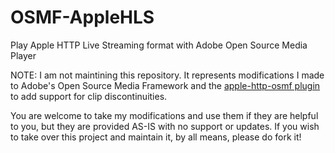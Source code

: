 OSMF-AppleHLS
=============

Play Apple HTTP Live Streaming format with Adobe Open Source Media Player

NOTE: I am not maintining this repository.  It represents modifications I made to Adobe's Open Source Media Framework and the [apple-http-osmf plugin](http://code.google.com/p/apple-http-osmf/) to add support for clip discontinuities.

You are welcome to take my modifications and use them if they are helpful to you, but they are provided AS-IS with no support or updates.  If you wish to take over this project and maintain it, by all means, please do fork it!

